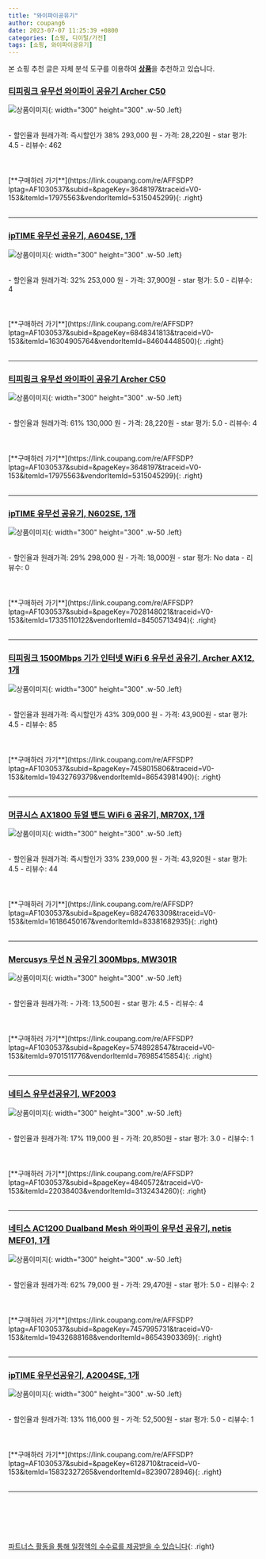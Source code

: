 ```yaml
---
title: "와이파이공유기"
author: coupang6
date: 2023-07-07 11:25:39 +0800
categories: [쇼핑, 디이털/가전]
tags: [쇼핑, 와이파이공유기]
---
```


본 쇼핑 추천 글은 자체 분석 도구를 이용하여 [**상품**](https://link.coupang.com/a/bao1ui)을 추천하고 있습니다.

### [티피링크 유무선 와이파이 공유기 Archer C50](https://link.coupang.com/re/AFFSDP?lptag=AF1030537&subid=&pageKey=3648197&traceid=V0-153&itemId=17975563&vendorItemId=5315045299)

![상품이미지](https://thumbnail9.coupangcdn.com/thumbnails/remote/230x230ex/image/retail/images/357695345271682-d056bf4c-94b2-455b-8db6-aff5743bcd5f.jpg){: width="300" height="300" .w-50 .left}


<br>
- 할인율과 원래가격: 즉시할인가 38%  293,000   원
- 가격: 28,220원
- star 평가: 4.5
- 리뷰수: 462
<br>
<br>
<br>
<br>
[**구매하러 가기**](https://link.coupang.com/re/AFFSDP?lptag=AF1030537&subid=&pageKey=3648197&traceid=V0-153&itemId=17975563&vendorItemId=5315045299){: .right}
<br>
<br>

---

### [ipTIME 유무선 공유기, A604SE, 1개](https://link.coupang.com/re/AFFSDP?lptag=AF1030537&subid=&pageKey=6848341813&traceid=V0-153&itemId=16304905764&vendorItemId=84604448500)

![상품이미지](https://thumbnail8.coupangcdn.com/thumbnails/remote/230x230ex/image/vendor_inventory/8ce2/31741b4cfba515b16152290aebe575c9424d86359665031996157a6b0e8a.jpg){: width="300" height="300" .w-50 .left}


<br>
- 할인율과 원래가격: 32%  253,000   원
- 가격: 37,900원
- star 평가: 5.0
- 리뷰수: 4
<br>
<br>
<br>
<br>
[**구매하러 가기**](https://link.coupang.com/re/AFFSDP?lptag=AF1030537&subid=&pageKey=6848341813&traceid=V0-153&itemId=16304905764&vendorItemId=84604448500){: .right}
<br>
<br>

---

### [티피링크 유무선 와이파이 공유기 Archer C50](https://link.coupang.com/re/AFFSDP?lptag=AF1030537&subid=&pageKey=3648197&traceid=V0-153&itemId=17975563&vendorItemId=5315045299)

![상품이미지](https://thumbnail9.coupangcdn.com/thumbnails/remote/230x230ex/image/retail/images/357695345271682-d056bf4c-94b2-455b-8db6-aff5743bcd5f.jpg){: width="300" height="300" .w-50 .left}


<br>
- 할인율과 원래가격: 61%  130,000   원
- 가격: 28,220원
- star 평가: 5.0
- 리뷰수: 4
<br>
<br>
<br>
<br>
[**구매하러 가기**](https://link.coupang.com/re/AFFSDP?lptag=AF1030537&subid=&pageKey=3648197&traceid=V0-153&itemId=17975563&vendorItemId=5315045299){: .right}
<br>
<br>

---

### [ipTIME 유무선 공유기, N602SE, 1개](https://link.coupang.com/re/AFFSDP?lptag=AF1030537&subid=&pageKey=7028148021&traceid=V0-153&itemId=17335110122&vendorItemId=84505713494)

![상품이미지](https://thumbnail7.coupangcdn.com/thumbnails/remote/230x230ex/image/rs_quotation_api/umd69vl6/ec9cc37bd18648dc8f1b4cc13fafd4e6.jpg){: width="300" height="300" .w-50 .left}


<br>
- 할인율과 원래가격: 29%  298,000   원
- 가격: 18,000원
- star 평가: No data
- 리뷰수: 0
<br>
<br>
<br>
<br>
[**구매하러 가기**](https://link.coupang.com/re/AFFSDP?lptag=AF1030537&subid=&pageKey=7028148021&traceid=V0-153&itemId=17335110122&vendorItemId=84505713494){: .right}
<br>
<br>

---

### [티피링크 1500Mbps 기가 인터넷 WiFi 6 유무선 공유기, Archer AX12, 1개](https://link.coupang.com/re/AFFSDP?lptag=AF1030537&subid=&pageKey=7458015806&traceid=V0-153&itemId=19432769379&vendorItemId=86543981490)

![상품이미지](https://thumbnail9.coupangcdn.com/thumbnails/remote/230x230ex/image/retail/images/2023/07/11/12/1/f6465e4d-c3ab-4e48-8a8a-2b6fb421f12e.jpg){: width="300" height="300" .w-50 .left}


<br>
- 할인율과 원래가격: 즉시할인가 43%  309,000   원
- 가격: 43,900원
- star 평가: 4.5
- 리뷰수: 85
<br>
<br>
<br>
<br>
[**구매하러 가기**](https://link.coupang.com/re/AFFSDP?lptag=AF1030537&subid=&pageKey=7458015806&traceid=V0-153&itemId=19432769379&vendorItemId=86543981490){: .right}
<br>
<br>

---

### [머큐시스 AX1800 듀얼 밴드 WiFi 6 공유기, MR70X, 1개](https://link.coupang.com/re/AFFSDP?lptag=AF1030537&subid=&pageKey=6824763309&traceid=V0-153&itemId=16186450167&vendorItemId=83381682935)

![상품이미지](https://thumbnail8.coupangcdn.com/thumbnails/remote/230x230ex/image/retail/images/2022/10/06/10/9/00b9ff88-6a3a-4f22-892e-581759365756.jpg){: width="300" height="300" .w-50 .left}


<br>
- 할인율과 원래가격: 즉시할인가 33%  239,000   원
- 가격: 43,920원
- star 평가: 4.5
- 리뷰수: 44
<br>
<br>
<br>
<br>
[**구매하러 가기**](https://link.coupang.com/re/AFFSDP?lptag=AF1030537&subid=&pageKey=6824763309&traceid=V0-153&itemId=16186450167&vendorItemId=83381682935){: .right}
<br>
<br>

---

### [Mercusys 무선 N 공유기 300Mbps, MW301R](https://link.coupang.com/re/AFFSDP?lptag=AF1030537&subid=&pageKey=5748928547&traceid=V0-153&itemId=9701511776&vendorItemId=76985415854)

![상품이미지](https://thumbnail9.coupangcdn.com/thumbnails/remote/230x230ex/image/retail/images/1657349983309696-d196de96-def9-4d35-b8dc-825a15178e7b.jpg){: width="300" height="300" .w-50 .left}


<br>
- 할인율과 원래가격: 
- 가격: 13,500원
- star 평가: 4.5
- 리뷰수: 4
<br>
<br>
<br>
<br>
[**구매하러 가기**](https://link.coupang.com/re/AFFSDP?lptag=AF1030537&subid=&pageKey=5748928547&traceid=V0-153&itemId=9701511776&vendorItemId=76985415854){: .right}
<br>
<br>

---

### [네티스 유무선공유기, WF2003](https://link.coupang.com/re/AFFSDP?lptag=AF1030537&subid=&pageKey=4840572&traceid=V0-153&itemId=22038403&vendorItemId=3132434260)

![상품이미지](https://thumbnail7.coupangcdn.com/thumbnails/remote/230x230ex/image/retail/images/4076328688823499-e09f891b-6e77-40bf-b2bf-87d04eebbea6.jpg){: width="300" height="300" .w-50 .left}


<br>
- 할인율과 원래가격: 17%  119,000   원
- 가격: 20,850원
- star 평가: 3.0
- 리뷰수: 1
<br>
<br>
<br>
<br>
[**구매하러 가기**](https://link.coupang.com/re/AFFSDP?lptag=AF1030537&subid=&pageKey=4840572&traceid=V0-153&itemId=22038403&vendorItemId=3132434260){: .right}
<br>
<br>

---

### [네티스 AC1200 Dualband Mesh 와이파이 유무선 공유기, netis MEF01, 1개](https://link.coupang.com/re/AFFSDP?lptag=AF1030537&subid=&pageKey=7457995731&traceid=V0-153&itemId=19432688168&vendorItemId=86543903369)

![상품이미지](https://thumbnail8.coupangcdn.com/thumbnails/remote/230x230ex/image/retail/images/2023/07/11/11/3/8d59834a-42e5-4500-8695-3a71f03147fa.jpg){: width="300" height="300" .w-50 .left}


<br>
- 할인율과 원래가격: 62%  79,000   원
- 가격: 29,470원
- star 평가: 5.0
- 리뷰수: 2
<br>
<br>
<br>
<br>
[**구매하러 가기**](https://link.coupang.com/re/AFFSDP?lptag=AF1030537&subid=&pageKey=7457995731&traceid=V0-153&itemId=19432688168&vendorItemId=86543903369){: .right}
<br>
<br>

---

### [ipTIME 유무선공유기, A2004SE, 1개](https://link.coupang.com/re/AFFSDP?lptag=AF1030537&subid=&pageKey=6128710&traceid=V0-153&itemId=15832327265&vendorItemId=82390728946)

![상품이미지](https://thumbnail6.coupangcdn.com/thumbnails/remote/230x230ex/image/vendor_inventory/0e71/35017906939b6622c38f566405317dabd287e03b8277f148d1815b8c02a5.jpg){: width="300" height="300" .w-50 .left}


<br>
- 할인율과 원래가격: 13%  116,000   원
- 가격: 52,500원
- star 평가: 5.0
- 리뷰수: 1
<br>
<br>
<br>
<br>
[**구매하러 가기**](https://link.coupang.com/re/AFFSDP?lptag=AF1030537&subid=&pageKey=6128710&traceid=V0-153&itemId=15832327265&vendorItemId=82390728946){: .right}
<br>
<br>

---
<br><br><br><br><br> [파트너스 활동을 통해 일정액의 수수료를 제공받을 수 있습니다](https://link.coupang.com/a/bao1ui){: .right}
